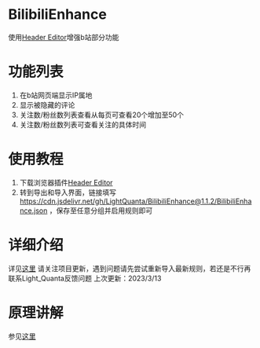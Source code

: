 # BilibiliEnhance

使用[Header Editor](http://he.firefoxcn.net/)增强b站部分功能

# 功能列表

1. 在b站网页端显示IP属地
2. 显示被隐藏的评论
3. 关注数/粉丝数列表查看从每页可查看20个增加至50个
4. 关注数/粉丝数列表可查看关注的具体时间

# 使用教程

1. 下载浏览器插件[Header Editor](http://he.firefoxcn.net/)
2. 转到导出和导入界面，链接填写<https://cdn.jsdelivr.net/gh/LightQuanta/BilibiliEnhance@1.1.2/BilibiliEnhance.json> ，保存至任意分组并启用规则即可

# 详细介绍

详见[这里](https://lq0.tech/2023/02/24/bilibilienhance/)
请关注项目更新，遇到问题请先尝试重新导入最新规则，若还是不行再联系Light_Quanta反馈问题
上次更新：2023/3/13

# 原理讲解

参见[这里](https://lq0.tech/2023/02/27/bilicommentreverse/)